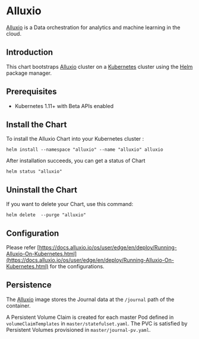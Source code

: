 # Alluxio

[Alluxio](https://www.alluxio.io/) is a Data orchestration for analytics and machine learning in the cloud.


## Introduction

This chart bootstraps [Alluxio](https://www.alluxio.io/) cluster on a [Kubernetes]() cluster using the [Helm]() package manager.


## Prerequisites

* Kubernetes 1.11+ with Beta APIs enabled 


## Install the Chart

To install the Alluxio Chart into your Kubernetes cluster :

```
helm install --namespace "alluxio" --name "alluxio" alluxio
```

After installation succeeds, you can get a status of Chart

```
helm status "alluxio"
```

## Uninstall the Chart

If you want to delete your Chart, use this command:

```
helm delete  --purge "alluxio"
```

## Configuration

Please refer [https://docs.alluxio.io/os/user/edge/en/deploy/Running-Alluxio-On-Kubernetes.html](https://docs.alluxio.io/os/user/edge/en/deploy/Running-Alluxio-On-Kubernetes.html) for the configurations.

## Persistence

The [Alluxio](https://hub.docker.com/r/alluxio/alluxio) image stores the Journal data at the `/journal` path of the container.

A Persistent Volume Claim is created for each master Pod defined in `volumeClaimTemplates` in `master/statefulset.yaml`.
The PVC is satisfied by Persistent Volumes provisioned in `master/journal-pv.yaml`.
